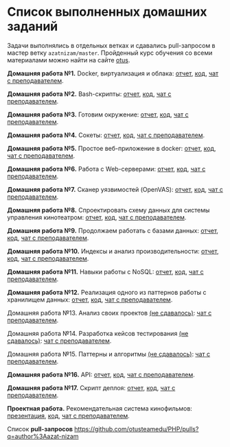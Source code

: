 # Список выполненных домашних заданий
Задачи выполнялись в отдельных ветках и сдавались pull-запросом в мастер ветку `azatnizam/master`.
Пройденный курс обучения со всеми материалами можно найти на сайте [otus](https://otus.ru/learning/40059/).

**Домашняя работа №1.** Docker, виртуализация и облака: [отчет](https://github.com/otusteamedu/PHP/pull/479), [код](https://github.com/otusteamedu/PHP/tree/azatnizam/hw1), [чат с преподавателем](https://otus.ru/learning/40059/#/homework-chat/5044/).

**Домашняя работа №2.** Bash-скрипты: [отчет](https://github.com/otusteamedu/PHP/pull/501), [код](https://github.com/otusteamedu/PHP/tree/azatnizam/hw2), [чат с преподавателем](https://otus.ru/learning/40059/#/homework-chat/5045/).

**Домашняя работа №3.** Готовим окружение: [отчет](https://github.com/otusteamedu/PHP/pull/512), [код](https://github.com/otusteamedu/PHP/tree/azatnizam/hw3), [чат с преподавателем](https://otus.ru/learning/40059/#/homework-chat/5047/).

**Домашняя работа №4.** Сокеты: [отчет](https://github.com/otusteamedu/PHP/pull/545), [код](https://github.com/otusteamedu/PHP/tree/azatnizam/hw4), [чат с преподавателем](https://otus.ru/learning/40059/#/homework-chat/5046/).

**Домашняя работа №5.** Простое веб-приложение в docker: [отчет](https://github.com/otusteamedu/PHP/pull/569), [код](https://github.com/otusteamedu/PHP/tree/azatnizam/hw5), [чат с преподавателем](https://otus.ru/learning/40059/#/homework-chat/5049/).

**Домашняя работа №6.** Работа с Web-серверами: [отчет](https://github.com/otusteamedu/PHP/pull/587), [код](https://github.com/otusteamedu/PHP/tree/azatnizam/hw6.1), [чат с преподавателем](https://otus.ru/learning/40059/#/homework-chat/5048/).

**Домашняя работа №7.** Сканер уязвимостей (OpenVAS): [отчет](https://github.com/otusteamedu/PHP/pull/581), [код](https://github.com/otusteamedu/PHP/tree/azatnizam/hw7), [чат с преподавателем](https://otus.ru/learning/40059/#/homework-chat/5050/).

**Домашняя работа №8.** Спроектировать схему данных для системы управления кинотеатром: [отчет](https://github.com/otusteamedu/PHP/blob/azatnizam/hw8/README.md), [код](https://github.com/otusteamedu/PHP/tree/azatnizam/hw8), [чат с преподавателем](https://otus.ru/learning/40059/#/homework-chat/5051/).

**Домашняя работа №9.** Продолжаем работать с базами данных: [отчет](https://github.com/otusteamedu/PHP/blob/azatnizam/hw9/README.md), [код](https://github.com/otusteamedu/PHP/tree/azatnizam/hw9), [чат с преподавателем](https://otus.ru/learning/40059/#/homework-chat/5052/).

**Домашняя работа №10.** Индексы и анализ производительности: [отчет](https://github.com/otusteamedu/PHP/blob/azatnizam/hw10/README.md), [код](https://github.com/otusteamedu/PHP/tree/azatnizam/hw10), [чат с преподавателем](https://otus.ru/learning/40059/#/homework-chat/5053/).

**Домашняя работа №11.** Навыки работы с NoSQL: [отчет](https://github.com/otusteamedu/PHP/blob/azatnizam/hw11/README.md), [код](https://github.com/otusteamedu/PHP/tree/azatnizam/hw11), [чат с преподавателем](https://otus.ru/learning/40059/#/homework-chat/5054/).

**Домашняя работа №12.** Реализация одного из паттернов работы с хранилищем данных: [отчет](https://github.com/otusteamedu/PHP/blob/azatnizam/hw12/README.md), [код](https://github.com/otusteamedu/PHP/tree/azatnizam/hw12), [чат с преподавателем](https://otus.ru/learning/40059/#/homework-chat/5055/).

Домашняя работа №13. Анализ своих проектов <ins>(не сдавалось)</ins>: [чат с преподавателем](https://otus.ru/learning/40059/#/homework-chat/5056/).

Домашняя работа №14. Разработка кейсов тестирования <ins>(не сдавалось)</ins>: [чат с преподавателем](https://otus.ru/learning/40059/#/homework-chat/5057/).

Домашняя работа №15. Паттерны и алгоритмы <ins>(не сдавалось)</ins>: [чат с преподавателем](https://otus.ru/learning/40059/#/homework-chat/5058/).

**Домашняя работа №16.** API: [отчет](https://github.com/otusteamedu/PHP/blob/azatnizam/hw16.2/README.md), [код](https://github.com/otusteamedu/PHP/tree/azatnizam/hw16.2), [чат с преподавателем](https://otus.ru/learning/40059/#/homework-chat/5059/).

**Домашняя работа №17.** Скрипт деплоя: [отчет](https://github.com/otusteamedu/PHP/blob/azatnizam/hw17/README.md), [код](https://github.com/otusteamedu/PHP/tree/azatnizam/hw17), [чат с преподавателем](https://otus.ru/learning/40059/#/homework-chat/5060/).

**Проектная работа.** Рекомендательная система кинофильмов: [презентация](https://docs.google.com/presentation/d/18wNBSEmi1QneVSiZFL3U5Fdskti4zZG7RFQd4YxuhsU/), [код](https://github.com/azat-nizam/otus_diploma_alice), [чат с преподавателем](https://otus.ru/learning/40059/#/homework-chat/5061/).

Список **pull-запросов** https://github.com/otusteamedu/PHP/pulls?q=author%3Aazat-nizam